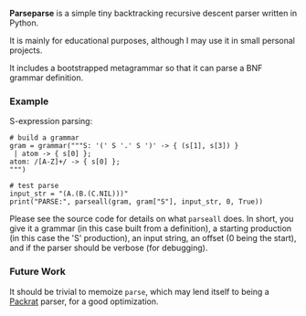 **Parseparse** is a simple tiny backtracking recursive descent parser written in Python.

It is mainly for educational purposes, although I may use it in small personal projects.

It includes a bootstrapped metagrammar so that it can parse a BNF grammar definition.

### Example

S-expression parsing:

    # build a grammar
    gram = grammar("""S: '(' S '.' S ')' -> { (s[1], s[3]) }
     | atom -> { s[0] };
    atom: /[A-Z]+/ -> { s[0] };
    """)

    # test parse
    input_str = "(A.(B.(C.NIL)))"
    print("PARSE:", parseall(gram, gram["S"], input_str, 0, True))

Please see the source code for details on what `parseall` does.
In short, you give it a grammar (in this case built from a definition), a starting production (in this case the 'S' production), an input string, an offset (0 being the start), and if the parser should be verbose (for debugging).

### Future Work

It should be trivial to memoize `parse`, which may lend itself to being a [Packrat](http://bford.info/packrat) parser, for a good optimization.
